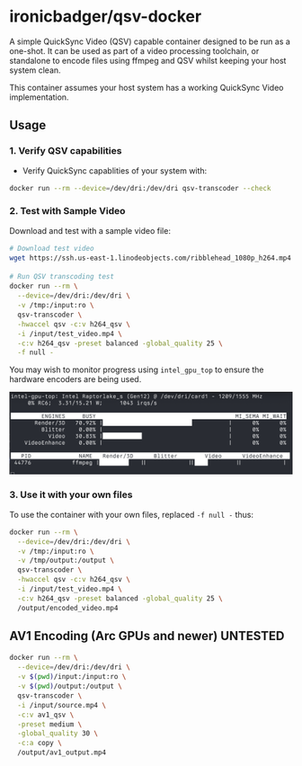 # ironicbadger/qsv-docker

A simple QuickSync Video (QSV) capable container designed to be run as a one-shot. It can be used as part of a video processing toolchain, or standalone to encode files using ffmpeg and QSV whilst keeping your host system clean.

This container assumes your host system has a working QuickSync Video implementation.

## Usage

### 1. Verify QSV capabilities

* Verify QuickSync capablities of your system with:

```bash
docker run --rm --device=/dev/dri:/dev/dri qsv-transcoder --check
```

### 2. Test with Sample Video

Download and test with a sample video file:

```bash
# Download test video
wget https://ssh.us-east-1.linodeobjects.com/ribblehead_1080p_h264.mp4 -O /tmp/test_video.mp4

# Run QSV transcoding test
docker run --rm \
  --device=/dev/dri:/dev/dri \
  -v /tmp:/input:ro \
  qsv-transcoder \
  -hwaccel qsv -c:v h264_qsv \
  -i /input/test_video.mp4 \
  -c:v h264_qsv -preset balanced -global_quality 25 \
  -f null -
```

You may wish to monitor progress using `intel_gpu_top` to ensure the hardware encoders are being used.

![intel_gpu_top example](intel_gpu_top.png)

### 3. Use it with your own files

To use the container with your own files, replaced `-f null -` thus:

```bash
docker run --rm \
  --device=/dev/dri:/dev/dri \
  -v /tmp:/input:ro \
  -v /tmp/output:/output \
  qsv-transcoder \
  -hwaccel qsv -c:v h264_qsv \
  -i /input/test_video.mp4 \
  -c:v h264_qsv -preset balanced -global_quality 25 \
  /output/encoded_video.mp4
```

## AV1 Encoding (Arc GPUs and newer) UNTESTED

```bash
docker run --rm \
  --device=/dev/dri:/dev/dri \
  -v $(pwd)/input:/input:ro \
  -v $(pwd)/output:/output \
  qsv-transcoder \
  -i /input/source.mp4 \
  -c:v av1_qsv \
  -preset medium \
  -global_quality 30 \
  -c:a copy \
  /output/av1_output.mp4
```
